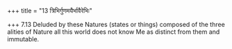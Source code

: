 +++
title = "13 त्रिभिर्गुणमयैर्भावैरेभिः"

+++
7.13 Deluded by these Natures (states or things) composed of the three
alities of Nature all this world does not know Me as distinct from them
and immutable.

